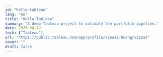 ```yaml
---
id: "hello-tableau"
lang: "en"
title: "Hello Tableau"
summary: "A demo Tableau project to validate the portfolio pipeline."
date: 2025-08-12
tech: ["Tableau"]
url: "https://public.tableau.com/app/profile/xiaosi.huang/vizzes"
cover: ""
draft: false
---
```

